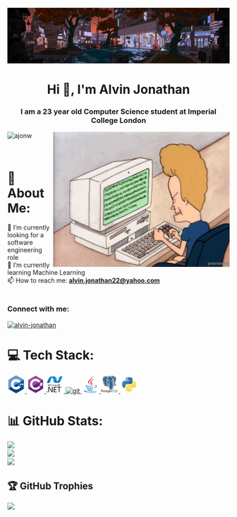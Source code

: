 ![MasterHead](/assets/qpiln2r753141.gif)
<h1 align="center">Hi 👋, I'm Alvin Jonathan</h1>
<h3 align="center">I am a 23 year old Computer Science student at Imperial College London</h3>
<img align="right" alt="Coding" width="400" src="/assets/img1.gif">

<p align="left"> <img src="https://komarev.com/ghpvc/?username=ajonw&label=Profile%20views&color=0e75b6&style=flat" alt="ajonw" /> </p>

<p align="left"> <a href="https://twitter.com/" target="blank"><img src="https://img.shields.io/twitter/follow/?logo=twitter&style=for-the-badge" alt="" /></a> </p>


# 💫 About Me:
🔭 I’m currently looking for a software engineering role<br>🌱 I’m currently learning Machine Learning<br>  📫 How to reach me: **alvin.jonathan22@yahoo.com**<br> <br>


<h3 align="left">Connect with me:</h3>
<p align="left">
<a href="https://linkedin.com/in/alvin-jonathan" target="blank"><img align="center" src="https://raw.githubusercontent.com/rahuldkjain/github-profile-readme-generator/master/src/images/icons/Social/linked-in-alt.svg" alt="alvin-jonathan" height="30" width="40" /></a>
</p>


# 💻 Tech Stack:
<p align="left"> <a href="https://www.w3schools.com/cpp/" target="_blank" rel="noreferrer"> <img src="https://raw.githubusercontent.com/devicons/devicon/master/icons/cplusplus/cplusplus-original.svg" alt="cplusplus" width="40" height="40"/> </a> <a href="https://www.w3schools.com/cs/" target="_blank" rel="noreferrer"> <img src="https://raw.githubusercontent.com/devicons/devicon/master/icons/csharp/csharp-original.svg" alt="csharp" width="40" height="40"/> </a> <a href="https://dotnet.microsoft.com/" target="_blank" rel="noreferrer"> <img src="https://raw.githubusercontent.com/devicons/devicon/master/icons/dot-net/dot-net-original-wordmark.svg" alt="dotnet" width="40" height="40"/> </a> <a href="https://git-scm.com/" target="_blank" rel="noreferrer"> <img src="https://www.vectorlogo.zone/logos/git-scm/git-scm-icon.svg" alt="git" width="40" height="40"/> </a> <a href="https://www.java.com" target="_blank" rel="noreferrer"> <img src="https://raw.githubusercontent.com/devicons/devicon/master/icons/java/java-original.svg" alt="java" width="40" height="40"/> </a> <a href="https://www.postgresql.org" target="_blank" rel="noreferrer"> <img src="https://raw.githubusercontent.com/devicons/devicon/master/icons/postgresql/postgresql-original-wordmark.svg" alt="postgresql" width="40" height="40"/> </a> <a href="https://www.python.org" target="_blank" rel="noreferrer"> <img src="https://raw.githubusercontent.com/devicons/devicon/master/icons/python/python-original.svg" alt="python" width="40" height="40"/> </a> </p>

# 📊 GitHub Stats:
![](https://github-readme-stats.vercel.app/api?username=ajonw&theme=tokyonight&hide_border=false&include_all_commits=true&count_private=true)<br/>
![](https://github-readme-streak-stats.herokuapp.com/?user=ajonw&theme=tokyonight&hide_border=false)<br/>
![](https://github-readme-stats.vercel.app/api/top-langs/?username=ajonw&theme=tokyonight&hide_border=false&include_all_commits=true&count_private=true&layout=compact)

## 🏆 GitHub Trophies
![](https://github-profile-trophy.vercel.app/?username=ajonw&theme=radical&no-frame=false&no-bg=false&margin-w=4)


